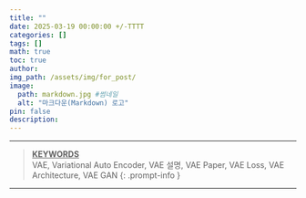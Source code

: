 ```yaml
---
title: ""
date: 2025-03-19 00:00:00 +/-TTTT
categories: []
tags: []
math: true
toc: true
author: 
img_path: /assets/img/for_post/
image:
  path: markdown.jpg #썸네일
  alt: "마크다운(Markdown) 로고"
pin: false
description: 
---
```



--------------------
> **<u>KEYWORDS</u>**         
> VAE, Variational Auto Encoder, VAE 설명, VAE Paper, VAE Loss, VAE Architecture, VAE GAN
{: .prompt-info }
--------------------

